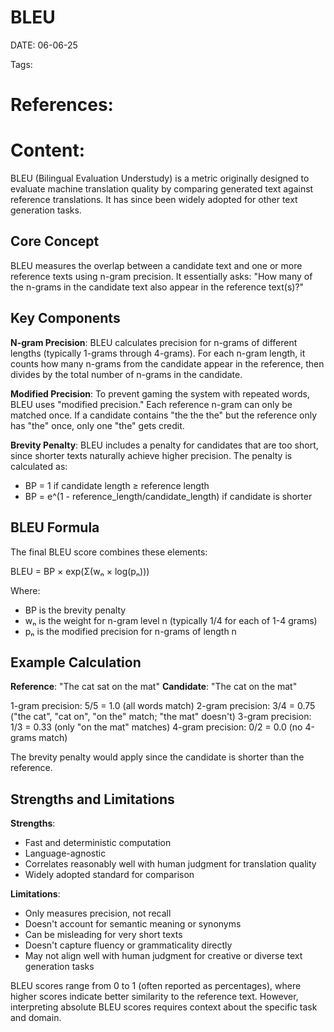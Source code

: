 
# BLEU


DATE:  06-06-25


Tags:

# References:




# Content:


BLEU (Bilingual Evaluation Understudy) is a metric originally designed to evaluate machine translation quality by comparing generated text against reference translations. It has since been widely adopted for other text generation tasks.

## Core Concept

BLEU measures the overlap between a candidate text and one or more reference texts using n-gram precision. It essentially asks: "How many of the n-grams in the candidate text also appear in the reference text(s)?"

## Key Components

**N-gram Precision**: BLEU calculates precision for n-grams of different lengths (typically 1-grams through 4-grams). For each n-gram length, it counts how many n-grams from the candidate appear in the reference, then divides by the total number of n-grams in the candidate.

**Modified Precision**: To prevent gaming the system with repeated words, BLEU uses "modified precision." Each reference n-gram can only be matched once. If a candidate contains "the the the" but the reference only has "the" once, only one "the" gets credit.

**Brevity Penalty**: BLEU includes a penalty for candidates that are too short, since shorter texts naturally achieve higher precision. The penalty is calculated as:

- BP = 1 if candidate length ≥ reference length
- BP = e^(1 - reference_length/candidate_length) if candidate is shorter

## BLEU Formula

The final BLEU score combines these elements:

BLEU = BP × exp(Σ(wₙ × log(pₙ)))

Where:

- BP is the brevity penalty
- wₙ is the weight for n-gram level n (typically 1/4 for each of 1-4 grams)
- pₙ is the modified precision for n-grams of length n

## Example Calculation

**Reference**: "The cat sat on the mat" **Candidate**: "The cat on the mat"

1-gram precision: 5/5 = 1.0 (all words match) 2-gram precision: 3/4 = 0.75 ("the cat", "cat on", "on the" match; "the mat" doesn't) 3-gram precision: 1/3 = 0.33 (only "on the mat" matches) 4-gram precision: 0/2 = 0.0 (no 4-grams match)

The brevity penalty would apply since the candidate is shorter than the reference.

## Strengths and Limitations

**Strengths**:

- Fast and deterministic computation
- Language-agnostic
- Correlates reasonably well with human judgment for translation quality
- Widely adopted standard for comparison

**Limitations**:

- Only measures precision, not recall
- Doesn't account for semantic meaning or synonyms
- Can be misleading for very short texts
- Doesn't capture fluency or grammaticality directly
- May not align well with human judgment for creative or diverse text generation tasks

BLEU scores range from 0 to 1 (often reported as percentages), where higher scores indicate better similarity to the reference text. However, interpreting absolute BLEU scores requires context about the specific task and domain.


